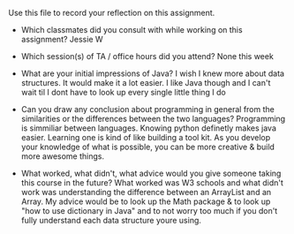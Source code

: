 Use this file to record your reflection on this assignment.

- Which classmates did you consult with while working on this assignment?
    Jessie W

- Which session(s) of TA / office hours did you attend?
    None this week

- What are your initial impressions of Java? 
    I wish I knew more about data structures. It would make it a lot easier. I like Java though and I can't wait til I dont have to look up every single little thing I do

- Can you draw any conclusion about programming in general from the similarities or the differences between the two languages? 
    Programming is simmiliar between languages. Knowing python definetly makes java easier. Learning one is kind of like building a tool kit. As you develop your knowledge of what is possible, you can be more creative & build more awesome things.

- What worked, what didn't, what advice would you give someone taking this course in the future?
    What worked was W3 schools and what didn't work was understanding the difference between an ArrayList and an Array.
    My advice would be to look up the Math package & to look up "how to use dictionary in Java" and to not worry too much if you don't fully understand each data structure youre using. 
